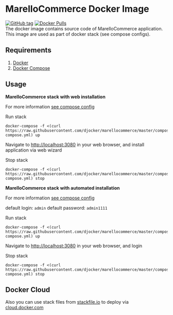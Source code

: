 # MarelloCommerce Docker Image
[![GitHub tag](https://img.shields.io/github/tag/djocker/marellocommerce.svg?maxAge=2592000)](https://hub.docker.com/r/djocker/marellocommerce/tags/) [![Docker Pulls](https://img.shields.io/docker/pulls/djocker/marellocommerce.svg?maxAge=2592000)](https://hub.docker.com/r/djocker/marellocommerce/)  
The docker image contains source code of MarelloCommerce application.
This image are used as part of docker stack (see compose configs).

## Requirements

1. [Docker](https://www.docker.com/)
2. [Docker Compose](http://docs.docker.com/compose)

## Usage
**MarelloCommerce stack with web installation**

For more information [see compose config](compose/webinstall/docker-compose.yml)

Run stack 

```
docker-compose -f <(curl https://raw.githubusercontent.com/djocker/marellocommerce/master/compose/webinstall/docker-compose.yml) up
```
Navigate to [http://localhost:3080](http://localhost:3080) in your web browser, and install application via web wizard

Stop stack

```
docker-compose -f <(curl https://raw.githubusercontent.com/djocker/marellocommerce/master/compose/webinstall/docker-compose.yml) stop
```

**MarelloCommerce stack with automated installation**

For more information [see compose config](compose/autoinstall/docker-compose.yml)

default login: `admin` default password: `admin1111`

Run stack

```
docker-compose -f <(curl https://raw.githubusercontent.com/djocker/marellocommerce/master/compose/autoinstall/docker-compose.yml) up
```
Navigate to [http://localhost:3080](http://localhost:3080) in your web browser, and login

Stop stack

```
docker-compose -f <(curl https://raw.githubusercontent.com/djocker/marellocommerce/master/compose/autoinstall/docker-compose.yml) stop 
```

## Docker Cloud

Also you can use stack files from [stackfile.io](https://stackfiles.io/registry/56fc345c416a1001004d39cc) to deploy via [cloud.docker.com](https://cloud.docker.com)
